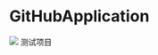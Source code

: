# GitHubApplication
[![](https://jitpack.io/v/luodahai/GitHubApplication.svg)](https://jitpack.io/#luodahai/GitHubApplication)
测试项目


